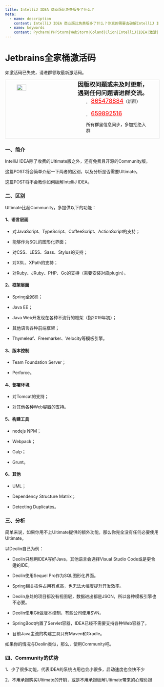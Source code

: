 ```yaml
---
title: IntelliJ IDEA 商业版比免费版多了什么？
meta:
  - name: description
    content: IntelliJ IDEA 商业版比免费版多了什么？你真的需要去破解IntelliJ IDEA吗？
  - name: keywords
    content: Pycharm|PHPStorm|WebStorm|Goland|Clion|IntelliJ|IDEA|激活|全家桶|Jetbrains|商业版|免费版
---
```


# Jetbrains全家桶激活码

如激活码已失效，请进群领取最新激活码。
<!-- QQ卡片 -->
<div style="width:100%;display:flex;justify-content:space-around;border:1px solid #E5E5E4;">
  <img style="width:25%;padding-top:15px;" src="/images/jetbrains/jetbrains2.jpeg" onclick="window.open('http://shang.qq.com/wpa/qunwpa?idkey=ae59f469b427c038c95f118ceeefc6f9eba7a9d90ce9aae72bde58d09cc1013b', '_blank');" />

  <div style="display:flex;flex-direction:column;justify-content:space-around;">
    <div style="font-size:1.2rem;font-weight:bold;">
      <div>因版权问题或未及时更新，</div>
      <div>遇到任何问题请进群交流。</div>
    </div>
    <div style="padding-left:12%;position:relative;">
      <div>
      <img style="width:6%;position:relative;top:3px;cursor:pointer;" src="/images/jetbrains/qq.png" onclick="window.open('http://shang.qq.com/wpa/qunwpa?idkey=22ed6bd53a50f9764493ef41746bfb3006123cbe097729a106fee0c46b6e0b9e', '_blank');" />
      <a href="//shang.qq.com/wpa/qunwpa?idkey=ae59f469b427c038c95f118ceeefc6f9eba7a9d90ce9aae72bde58d09cc1013b" style="font-size:1.2rem;text-decoration:underline;color:red;" target="_blank">865478884</a>（新群）
      </div>
      <div>
      <br>
      <img style="width:6%;position:relative;top:3px;cursor:pointer;" src="/images/jetbrains/qq.png" onclick="window.open('http://shang.qq.com/wpa/qunwpa?idkey=22ed6bd53a50f9764493ef41746bfb3006123cbe097729a106fee0c46b6e0b9e', '_blank');" />
      <a href="http://shang.qq.com/wpa/qunwpa?idkey=22ed6bd53a50f9764493ef41746bfb3006123cbe097729a106fee0c46b6e0b9e" style="font-size:1.2rem;text-decoration:underline;color:red;" target="_blank">659892516</a>
      <p>所有群里信息同步，多加拒绝入群</p>
      </div>
    </div>
  </div>
</div>

### 一、简介

IntelliJ IDEA除了收费的Ultimate版之外，还有免费且开源的Community版。

这篇POST将会简单介绍一下两者的区别，以及分析是否需要Ultimate。

这篇POST将不会教你如何破解IntelliJ IDEA。

### 二、区别

Ultimate比起Community，多提供以下的功能：

#### 1、语言层面

* 对JavaScript、TypeScript、CoffeeScript、ActionScript的支持；

* 能够作为SQL的图形化界面；

* 对CSS、LESS、Sass、Stylus的支持；

* 对XSL、XPath的支持；

* 对Ruby、JRuby、PHP、Go的支持（需要安装对应plugin）。

#### 2、框架层面

* Spring全家桶；

* Java EE；

* Java Web开发现在各种不流行的框架（指2019年初）；

* 其他语言各种前端框架；

* Thymeleaf、Freemarker、Velocity等模板引擎。

#### 3、版本控制

* Team Foundation Server；

* Perforce。

#### 4、部署环境

* 对Tomcat的支持；

* 对其他各种Web容器的支持。

#### 5、构建工具

* nodejs NPM；

* Webpack；

* Gulp；

* Grunt。

#### 6、其他

* UML；

* Dependency Structure Matrix；

* Detecting Duplicates。


### 三、分析

简单来说，如果你用不上Ultimate提供的额外功能，那么你完全没有任何必要使用Ultimate。

以Deolin自己为例：

* Deolin只想用IDEA写好Java，其他语言会选择Visual Studio Code或是更合适的IDE。

* Deolin使用Sequel Pro作为SQL图形化界面。

* Spring相关插件占用有点高，也无法大幅度提升开发效率。

* Deolin身处的项目都没有视图层，数据进出都是JSON，所以各种模板引擎也不必要。

* Deolin使用Git做版本控制，有些公司使用SVN。

* SpringBoot内置了Servlet容器，IDEA已经不需要支持各种Web容器了。

* 目前Java主流的构建工具只有Maven和Gradle。

如果你的情况与Deolin类似，那么，使用Community吧。

### 四、Community的优势

1、少了很多功能，代表IDEA的系统占用也会小很多，启动速度也会快不少

2、不用承担购买Ultimate的开销，或是不用承担破解Ultimate带来的心理负担
